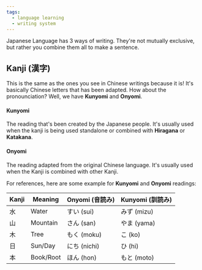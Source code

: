 ```yaml
---
tags:
  - language learning
  - writing system
---
```


Japanese Language has 3 ways of writing. They're not mutually exclusive, but rather you combine them all to make a sentence.
## Kanji (漢字)
This is the same as the ones you see in Chinese writings because it is! It's basically Chinese letters that has been adapted. How about the pronounciation? Well, we have **Kunyomi** and **Onyomi**.
#### Kunyomi
The reading that's been created by the Japanese people. It's usually used when the kanji is being used standalone or combined with **Hiragana** or **Katakana**.
#### Onyomi
The reading adapted from the original Chinese language. It's usually used when the Kanji is combined with other Kanji.

For references, here are some example for **Kunyomi** and **Onyomi** readings:

| Kanji | Meaning   | Onyomi (音読み) | Kunyomi (訓読み) |
| ----- | --------- | ------------ | ------------- |
| 水     | Water     | すい (sui)     | みず (mizu)     |
| 山     | Mountain  | さん (san)     | やま (yama)     |
| 木     | Tree      | もく (moku)    | こ (ko)        |
| 日     | Sun/Day   | にち (nichi)   | ひ (hi)        |
| 本     | Book/Root | ほん (hon)     | もと (moto)     |
